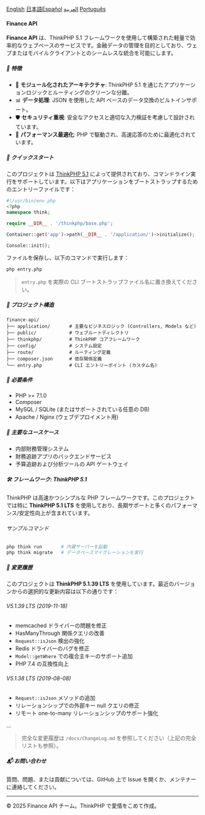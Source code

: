 [English](README.md)  [日本語](README-jp.md)[Español](README-es.md) 
[العربية](README-ar.md)  [Português](README-pt.md)
#### Finance API

**Finance API** は、ThinkPHP 5.1 フレームワークを使用して構築された軽量で効率的なウェブベースのサービスです。金融データの管理を目的としており、ウェブまたはモバイルクライアントとのシームレスな統合を可能にします。

##### 🌟 特徴

- 🧩 **モジュール化されたアーキテクチャ**: ThinkPHP 5.1 を通じたアプリケーションロジックとルーティングのクリーンな分離。
- 📊 **データ処理**: JSON を使用した API ベースのデータ交換のビルトインサポート。
- 🛡️ **セキュリティ重視**: 安全なアクセスと適切な入力検証を考慮して設計されています。
- 🚀 **パフォーマンス最適化**: PHP で駆動され、高速応答のために最適化されています。

##### 🏁 クイックスタート

このプロジェクトは [ThinkPHP 5.1](https://www.thinkphp.cn/) によって提供されており、コマンドライン実行をサポートしています。以下はアプリケーションをブートストラップするためのエントリーファイルです：

```php
#!/usr/bin/env php
<?php
namespace think;

require __DIR__ . '/thinkphp/base.php';

Container::get('app')->path(__DIR__ . '/application/')->initialize();

Console::init();
```

ファイルを保存し、以下のコマンドで実行します：

```bash
php entry.php
```

> `entry.php` を実際の CLI ブートストラップファイル名に置き換えてください。

##### 📁 プロジェクト構造

```
finance-api/
├── application/       # 主要なビジネスロジック (Controllers, Models など)
├── public/            # ウェブルートディレクトリ
├── thinkphp/          # ThinkPHP コアフレームワーク
├── config/            # システム設定
├── route/             # ルーティング定義
├── composer.json      # 依存関係定義
└── entry.php          # CLI エントリーポイント (カスタム名)
```

##### 🔧 必要条件

- PHP >= 7.1.0
- Composer
- MySQL / SQLite (またはサポートされている任意の DB)
- Apache / Nginx (ウェブデプロイメント用)

##### 📌 主要なユースケース

- 内部財務管理システム
- 財務追跡アプリのバックエンドサービス
- 予算追跡および分析ツールの API ゲートウェイ

##### 🛠️ フレームワーク: ThinkPHP 5.1

ThinkPHP は高速かつシンプルな PHP フレームワークです。このプロジェクトでは特に **ThinkPHP 5.1 LTS** を使用しており、長期サポートと多くのパフォーマンス/安定性向上が含まれています。

###### サンプルコマンド

```bash
php think run       # 内蔵サーバーを起動
php think migrate   # データベースマイグレーションを実行
```

##### 📜 変更履歴

このプロジェクトは **ThinkPHP 5.1.39 LTS** を使用しています。最近のバージョンからの選択的な更新内容は以下の通りです：

###### V5.1.39 LTS (2019-11-18)

- memcached ドライバーの問題を修正
- HasManyThrough 関係クエリの改善
- `Request::isJson` 検出の強化
- Redis ドライバーのバグを修正
- `Model::getWhere` での複合主キーのサポート追加
- PHP 7.4 の互換性向上

###### V5.1.38 LTS (2019-08-08)

- `Request::isJson` メソッドの追加
- リレーションシップでの外部キー null クエリの修正
- リモート one-to-many リレーションシップのサポート強化

...

> 完全な変更履歴は `/docs/ChangeLog.md` を参照してください（上記の完全リストも参照）。

##### 📬 お問い合わせ

質問、問題、または貢献については、GitHub 上で Issue を開くか、メンテナーに連絡してください。

---

© 2025 Finance API チーム。ThinkPHP で愛情をこめて作成。
